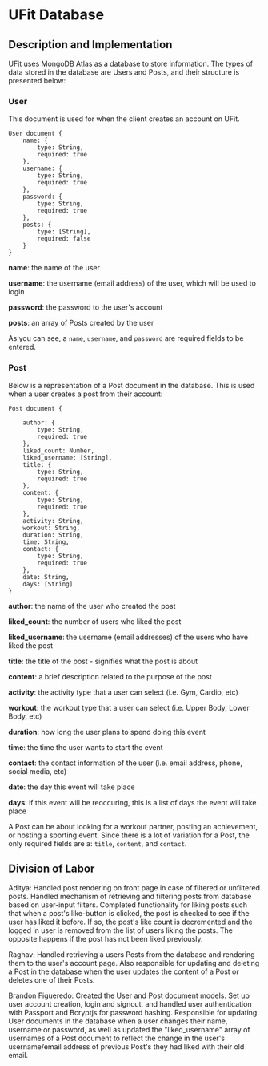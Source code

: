 # UFit Database

## Description and Implementation

UFit uses MongoDB Atlas as a database to store information. The types of data stored in the database are Users and Posts, and their structure is presented below:


### User
This document is used for when the client creates an account on UFit.
```
User document {
    name: {
        type: String,
        required: true
    },
    username: {
        type: String,
        required: true
    },
    password: {
        type: String,
        required: true
    },
    posts: {
        type: [String],
        required: false
    }
}
```

**name**: the name of the user

**username**: the username (email address) of the user, which will be used to login

**password**: the password to the user's account

**posts**: an array of Posts created by the user

As you can see, a ```name```, ```username```, and ```password``` are required fields to be entered.

### Post

Below is a representation of a Post document in the database. This is used when a user creates a post from their account:
```
Post document {

    author: {
        type: String,
        required: true
    },
    liked_count: Number,
    liked_username: [String],
    title: {
        type: String,
        required: true
    },
    content: {
        type: String,
        required: true
    },
    activity: String,
    workout: String,
    duration: String,
    time: String,
    contact: {
        type: String,
        required: true
    },
    date: String,
    days: [String]
}
```

**author**: the name of the user who created the post

**liked_count**: the number of users who liked the post

**liked_username**: the username (email addresses) of the users who have liked the post

**title**: the title of the post - signifies what the post is about

**content**: a brief description related to the purpose of the post

**activity**: the activity type that a user can select (i.e. Gym, Cardio, etc)

**workout**: the workout type that a user can select (i.e. Upper Body, Lower Body, etc)

**duration**: how long the user plans to spend doing this event

**time**: the time the user wants to start the event

**contact**: the contact information of the user (i.e. email address, phone, social media, etc)

**date**: the day this event will take place

**days**: if this event will be reoccuring, this is a list of days the event will take place

A Post can be about looking for a workout partner, posting an achievement, or hosting a sporting event. Since there is a lot of variation for a Post, the only required fields are a: ```title```, ```content```, and ```contact```.

## Division of Labor

Aditya: Handled post rendering on front page in case of filtered or unfiltered posts. Handled mechanism of retrieving and filtering posts from database based on user-input filters. Completed functionality for liking posts such that when a post's like-button is clicked, the post is checked to see if the user has liked it before. If so, the post's like count is decremented and the logged in user is removed from the list of users liking the posts. The opposite happens if the post has not been liked previously.

Raghav: Handled retrieving a users Posts from the database and rendering them to the user's account page. Also responsible for updating and deleting a Post in the database when the user updates the content of a Post or deletes one of their Posts. 

Brandon Figueredo: Created the User and Post document models. Set up user account creation, login and signout, and handled user authentication with Passport and Bcryptjs for password hashing. Responsible for updating User documents in the database when a user changes their name, username or password, as well as updated the "liked_username" array of usernames of a Post document to reflect the change in the user's username/email address of previous Post's they had liked with their old email.

